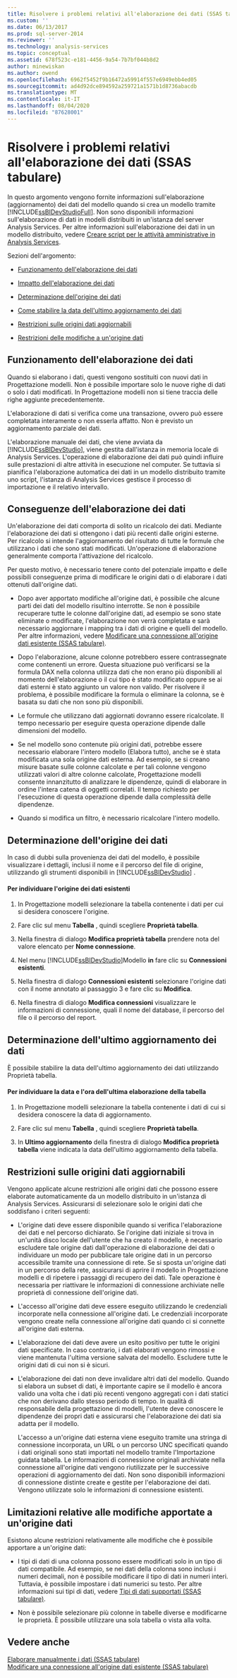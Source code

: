 ```yaml
---
title: Risolvere i problemi relativi all'elaborazione dei dati (SSAS tabulare) | Microsoft Docs
ms.custom: ''
ms.date: 06/13/2017
ms.prod: sql-server-2014
ms.reviewer: ''
ms.technology: analysis-services
ms.topic: conceptual
ms.assetid: 678f523c-e181-4456-9a54-7b7bf044b8d2
author: minewiskan
ms.author: owend
ms.openlocfilehash: 6962f5452f9b16472a59914f557e6949ebb4ed05
ms.sourcegitcommit: ad4d92dce894592a259721a1571b1d8736abacdb
ms.translationtype: MT
ms.contentlocale: it-IT
ms.lasthandoff: 08/04/2020
ms.locfileid: "87628001"
---
```

# <a name="troubleshoot-process-data-ssas-tabular"></a>Risolvere i problemi relativi all'elaborazione dei dati (SSAS tabulare)
  In questo argomento vengono fornite informazioni sull'elaborazione (aggiornamento) dei dati del modello quando si crea un modello tramite [!INCLUDE[ssBIDevStudioFull](../includes/ssbidevstudiofull-md.md)]. Non sono disponibili informazioni sull'elaborazione di dati in modelli distribuiti in un'istanza del server Analysis Services. Per altre informazioni sull'elaborazione dei dati in un modello distribuito, vedere [Creare script per le attività amministrative in Analysis Services](script-administrative-tasks-in-analysis-services.md).  
  
 Sezioni dell'argomento:  
  
-   [Funzionamento dell'elaborazione dei dati](#bkmk_how_df_works)  
  
-   [Impatto dell'elaborazione dei dati](#bkmk_impact_of_df)  
  
-   [Determinazione dell'origine dei dati](#bkmk_det_source)  
  
-   [Come stabilire la data dell'ultimo aggiornamento dei dati](#bkmk_det_last_ref)  
  
-   [Restrizioni sulle origini dati aggiornabili](#bkmk_restrictions)  
  
-   [Restrizioni delle modifiche a un'origine dati](#bkmk_rest_changes)  
  
##  <a name="how-data-processing-works"></a><a name="bkmk_how_df_works"></a>Funzionamento dell'elaborazione dei dati  
 Quando si elaborano i dati, questi vengono sostituiti con nuovi dati in Progettazione modelli. Non è possibile importare solo le nuove righe di dati o solo i dati modificati. In Progettazione modelli non si tiene traccia delle righe aggiunte precedentemente.  
  
 L'elaborazione di dati si verifica come una transazione, ovvero può essere completata interamente o non esserla affatto. Non è previsto un aggiornamento parziale dei dati.  
  
 L'elaborazione manuale dei dati, che viene avviata da [!INCLUDE[ssBIDevStudio](../includes/ssbidevstudio-md.md)], viene gestita dall'istanza in memoria locale di Analysis Services. L'operazione di elaborazione dei dati può quindi influire sulle prestazioni di altre attività in esecuzione nel computer. Se tuttavia si pianifica l'elaborazione automatica dei dati in un modello distribuito tramite uno script, l'istanza di Analysis Services gestisce il processo di importazione e il relativo intervallo.  
  
##  <a name="impact-of-data-processing"></a><a name="bkmk_impact_of_df"></a>Conseguenze dell'elaborazione dei dati  
 Un'elaborazione dei dati comporta di solito un ricalcolo dei dati.  Mediante l'elaborazione dei dati si ottengono i dati più recenti dalle origini esterne. Per ricalcolo si intende l'aggiornamento del risultato di tutte le formule che utilizzano i dati che sono stati modificati. Un'operazione di elaborazione generalmente comporta l'attivazione del ricalcolo.  
  
 Per questo motivo, è necessario tenere conto del potenziale impatto e delle possibili conseguenze prima di modificare le origini dati o di elaborare i dati ottenuti dall'origine dati.  
  
-   Dopo aver apportato modifiche all'origine dati, è possibile che alcune parti dei dati del modello risultino interrotte. Se non è possibile recuperare tutte le colonne dall'origine dati, ad esempio se sono state eliminate o modificate, l'elaborazione non verrà completata e sarà necessario aggiornare i mapping tra i dati di origine e quelli del modello. Per altre informazioni, vedere [Modificare una connessione all'origine dati esistente &#40;SSAS tabulare&#41;](edit-an-existing-data-source-connection-ssas-tabular.md).  
  
-   Dopo l'elaborazione, alcune colonne potrebbero essere contrassegnate come contenenti un errore. Questa situazione può verificarsi se la formula DAX nella colonna utilizza dati che non erano più disponibili al momento dell'elaborazione o il cui tipo è stato modificato oppure se ai dati esterni è stato aggiunto un valore non valido. Per risolvere il problema, è possibile modificare la formula o eliminare la colonna, se è basata su dati che non sono più disponibili.  
  
-   Le formule che utilizzano dati aggiornati dovranno essere ricalcolate. Il tempo necessario per eseguire questa operazione dipende dalle dimensioni del modello.  
  
-   Se nel modello sono contenute più origini dati, potrebbe essere necessario elaborare l'intero modello (Elabora tutto), anche se è stata modificata una sola origine dati esterna. Ad esempio, se si creano misure basate sulle colonne calcolate e per tali colonne vengono utilizzati valori di altre colonne calcolate, Progettazione modelli consente innanzitutto di analizzare le dipendenze, quindi di elaborare in ordine l'intera catena di oggetti correlati. Il tempo richiesto per l'esecuzione di questa operazione dipende dalla complessità delle dipendenze.  
  
-   Quando si modifica un filtro, è necessario ricalcolare l'intero modello.  
  
##  <a name="determining-the-source-of-data"></a><a name="bkmk_det_source"></a>Determinazione dell'origine dei dati  
 In caso di dubbi sulla provenienza dei dati del modello, è possibile visualizzare i dettagli, inclusi il nome e il percorso del file di origine, utilizzando gli strumenti disponibili in [!INCLUDE[ssBIDevStudio](../includes/ssbidevstudio-md.md)] .  
  
#### <a name="to-find-the-source-of-existing-data"></a>Per individuare l'origine dei dati esistenti  
  
1.  In Progettazione modelli selezionare la tabella contenente i dati per cui si desidera conoscere l'origine.  
  
2.  Fare clic sul menu **Tabella** , quindi scegliere **Proprietà tabella**.  
  
3.  Nella finestra di dialogo **Modifica proprietà tabella** prendere nota del valore elencato per **Nome connessione**.  
  
4.  Nel menu [!INCLUDE[ssBIDevStudio](../includes/ssbidevstudio-md.md)]Modello **in** fare clic su **Connessioni esistenti**.  
  
5.  Nella finestra di dialogo **Connessioni esistenti** selezionare l'origine dati con il nome annotato al passaggio 3 e fare clic su **Modifica**.  
  
6.  Nella finestra di dialogo **Modifica connessioni** visualizzare le informazioni di connessione, quali il nome del database, il percorso del file o il percorso del report.  
  
##  <a name="determining-when-data-was-last-refreshed"></a><a name="bkmk_det_last_ref"></a>Determinazione dell'ultimo aggiornamento dei dati  
 È possibile stabilire la data dell'ultimo aggiornamento dei dati utilizzando Proprietà tabella.  
  
#### <a name="to-find-the-date-and-time-that-a-table-was-last-processed"></a>Per individuare la data e l'ora dell'ultima elaborazione della tabella  
  
1.  In Progettazione modelli selezionare la tabella contenente i dati di cui si desidera conoscere la data di aggiornamento.  
  
2.  Fare clic sul menu **Tabella** , quindi scegliere **Proprietà tabella**.  
  
3.  In **Ultimo aggiornamento** della finestra di dialogo **Modifica proprietà tabella** viene indicata la data dell'ultimo aggiornamento della tabella.  
  
##  <a name="restrictions-on-refreshable-data-sources"></a><a name="bkmk_restrictions"></a>Restrizioni sulle origini dati aggiornabili  
 Vengono applicate alcune restrizioni alle origini dati che possono essere elaborate automaticamente da un modello distribuito in un'istanza di Analysis Services. Assicurarsi di selezionare solo le origini dati che soddisfano i criteri seguenti:  
  
-   L'origine dati deve essere disponibile quando si verifica l'elaborazione dei dati e nel percorso dichiarato. Se l'origine dati iniziale si trova in un'unità disco locale dell'utente che ha creato il modello, è necessario escludere tale origine dati dall'operazione di elaborazione dei dati o individuare un modo per pubblicare tale origine dati in un percorso accessibile tramite una connessione di rete. Se si sposta un'origine dati in un percorso della rete, assicurarsi di aprire il modello in Progettazione modelli e di ripetere i passaggi di recupero dei dati. Tale operazione è necessaria per riattivare le informazioni di connessione archiviate nelle proprietà di connessione dell'origine dati.  
  
-   L'accesso all'origine dati deve essere eseguito utilizzando le credenziali incorporate nella connessione all'origine dati. Le credenziali incorporate vengono create nella connessione all'origine dati quando ci si connette all'origine dati esterna.  
  
-   L'elaborazione dei dati deve avere un esito positivo per tutte le origini dati specificate. In caso contrario, i dati elaborati vengono rimossi e viene mantenuta l'ultima versione salvata del modello. Escludere tutte le origini dati di cui non si è sicuri.  
  
-   L'elaborazione dei dati non deve invalidare altri dati del modello. Quando si elabora un subset di dati, è importante capire se il modello è ancora valido una volta che i dati più recenti vengono aggregati con i dati statici che non derivano dallo stesso periodo di tempo. In qualità di responsabile della progettazione di modelli, l'utente deve conoscere le dipendenze dei propri dati e assicurarsi che l'elaborazione dei dati sia adatta per il modello.  
  
     L'accesso a un'origine dati esterna viene eseguito tramite una stringa di connessione incorporata, un URL o un percorso UNC specificati quando i dati originali sono stati importati nel modello tramite l'Importazione guidata tabella. Le informazioni di connessione originali archiviate nella connessione all'origine dati vengono riutilizzate per le successive operazioni di aggiornamento dei dati. Non sono disponibili informazioni di connessione distinte create e gestite per l'elaborazione dei dati. Vengono utilizzate solo le informazioni di connessione esistenti.  
  
##  <a name="restrictions-on-changes-to-a-data-source"></a><a name="bkmk_rest_changes"></a>Limitazioni relative alle modifiche apportate a un'origine dati  
 Esistono alcune restrizioni relativamente alle modifiche che è possibile apportare a un'origine dati:  
  
-   I tipi di dati di una colonna possono essere modificati solo in un tipo di dati compatibile. Ad esempio, se nei dati della colonna sono inclusi i numeri decimali, non è possibile modificare il tipo di dati in numeri interi. Tuttavia, è possibile impostare i dati numerici su testo. Per altre informazioni sui tipi di dati, vedere [Tipi di dati supportati &#40;SSAS tabulare&#41;](tabular-models/data-types-supported-ssas-tabular.md).  
  
-   Non è possibile selezionare più colonne in tabelle diverse e modificarne le proprietà. È possibile utilizzare una sola tabella o vista alla volta.  
  
## <a name="see-also"></a>Vedere anche  
 [Elaborare manualmente i dati &#40;SSAS tabulare&#41;](manually-process-data-ssas-tabular.md)   
 [Modificare una connessione all'origine dati esistente &#40;SSAS tabulare&#41;](edit-an-existing-data-source-connection-ssas-tabular.md)  
  
  
